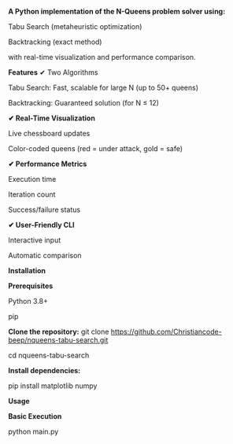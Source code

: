 **A Python implementation of the N-Queens problem solver using:**

Tabu Search (metaheuristic optimization)

Backtracking (exact method)

with real-time visualization and performance comparison.

**Features**
✔ Two Algorithms

Tabu Search: Fast, scalable for large N (up to 50+ queens)

Backtracking: Guaranteed solution (for N ≤ 12)

**✔ Real-Time Visualization**

Live chessboard updates

Color-coded queens (red = under attack, gold = safe)

**✔ Performance Metrics**

Execution time

Iteration count

Success/failure status

**✔ User-Friendly CLI**

Interactive input

Automatic comparison

**Installation**

**Prerequisites**

Python 3.8+

pip

**Clone the repository:**
git clone https://github.com/Christiancode-beep/nqueens-tabu-search.git

cd nqueens-tabu-search

**Install dependencies:**

pip install matplotlib numpy

**Usage**

**Basic Execution**

python main.py
